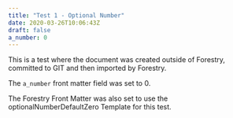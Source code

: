 ```yaml
---
title: "Test 1 - Optional Number"
date: 2020-03-26T10:06:43Z
draft: false
a_number: 0
---
```


This is a test where the document was created outside of Forestry, committed to GIT and then imported
by Forestry.

The `a_number` front matter field was set to 0.

The Forestry Front Matter was also set to use the optionalNumberDefaultZero Template for this test. 